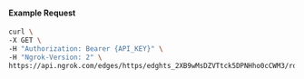 <!-- Code generated for API Clients. DO NOT EDIT. -->

#### Example Request

```bash
curl \
-X GET \
-H "Authorization: Bearer {API_KEY}" \
-H "Ngrok-Version: 2" \
https://api.ngrok.com/edges/https/edghts_2XB9wMsDZVTtck5DPNHho0cCWM3/routes/edghtsrt_2XB9wTR2Br5fZ6jbe8i7yFD69BG/backend
```
